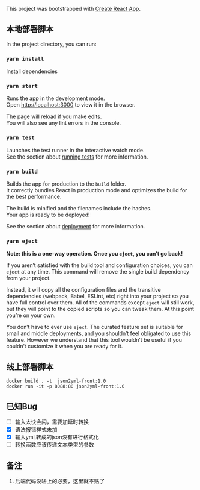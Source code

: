This project was bootstrapped with [Create React App](https://github.com/facebook/create-react-app).

## 本地部署脚本

In the project directory, you can run:

### `yarn install`
Install dependencies

### `yarn start`

Runs the app in the development mode.<br />
Open [http://localhost:3000](http://localhost:3000) to view it in the browser.

The page will reload if you make edits.<br />
You will also see any lint errors in the console.

### `yarn test`

Launches the test runner in the interactive watch mode.<br />
See the section about [running tests](https://facebook.github.io/create-react-app/docs/running-tests) for more information.

### `yarn build`

Builds the app for production to the `build` folder.<br />
It correctly bundles React in production mode and optimizes the build for the best performance.

The build is minified and the filenames include the hashes.<br />
Your app is ready to be deployed!

See the section about [deployment](https://facebook.github.io/create-react-app/docs/deployment) for more information.

### `yarn eject`

**Note: this is a one-way operation. Once you `eject`, you can’t go back!**

If you aren’t satisfied with the build tool and configuration choices, you can `eject` at any time. This command will remove the single build dependency from your project.

Instead, it will copy all the configuration files and the transitive dependencies (webpack, Babel, ESLint, etc) right into your project so you have full control over them. All of the commands except `eject` will still work, but they will point to the copied scripts so you can tweak them. At this point you’re on your own.

You don’t have to ever use `eject`. The curated feature set is suitable for small and middle deployments, and you shouldn’t feel obligated to use this feature. However we understand that this tool wouldn’t be useful if you couldn’t customize it when you are ready for it.
## 线上部署脚本
```
docker build . -t  json2yml-front:1.0
docker run -it -p 8088:80 json2yml-front:1.0
```
## 已知Bug
- [ ] 输入太快会闪，需要加延时转换
- [x] 语法报错样式未加
- [x] 输入yml,转成的json没有进行格式化
- [ ] 转换函数应该传递文本类型的参数

## 备注
1. 后端代码没啥上的必要，这里就不贴了
